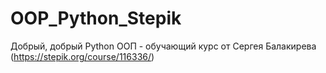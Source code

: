 # OOP_Python_Stepik
Добрый, добрый Python ООП - обучающий курс от Сергея Балакирева (https://stepik.org/course/116336/)
